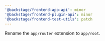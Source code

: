 ```yaml
---
'@backstage/frontend-app-api': minor
'@backstage/frontend-plugin-api': minor
'@backstage/frontend-test-utils': patch
---
```


Rename the `app/router` extension to `app/root`.
